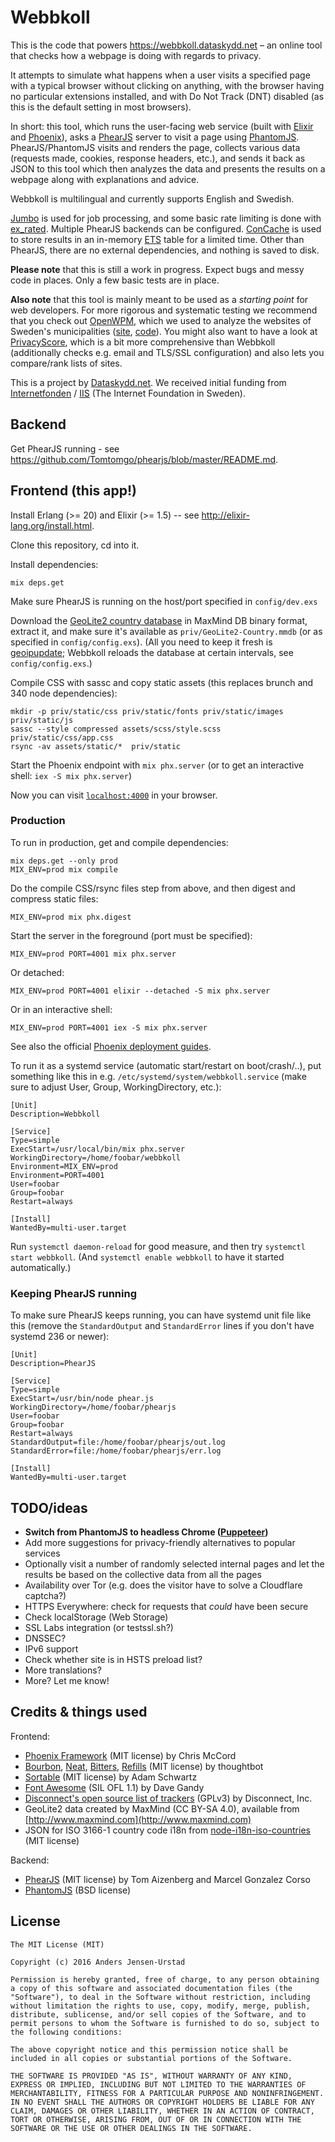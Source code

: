 # Webbkoll

This is the code that powers https://webbkoll.dataskydd.net – an
online tool that checks how a webpage is doing with regards to privacy.

It attempts to simulate what happens when a user visits a specified page
with a typical browser without clicking on anything, with the
browser having no particular extensions installed, and with Do Not Track
(DNT) disabled (as this is the default setting in most browsers).

In short: this tool, which runs the user-facing web service (built with
[Elixir](https://elixir-lang.org/) and [Phoenix](http://phoenixframework.org/)),
asks a [PhearJS](https://github.com/Tomtomgo/phearjs) server to visit a page
using [PhantomJS](https://github.com/ariya/phantomjs). PhearJS/PhantomJS
visits and renders the page, collects various data (requests made, cookies,
response headers, etc.), and sends it back as JSON to this tool which
then analyzes the data and presents the results on a webpage along with
explanations and advice.

Webbkoll is multilingual and currently supports English and Swedish.

[Jumbo](https://github.com/mspanc/jumbo) is used for job processing, and
some basic rate limiting is done with [ex_rated](https://github.com/grempe/ex_rated).
Multiple PhearJS backends can be configured. [ConCache](https://github.com/sasa1977/con_cache)
is used to store results in an in-memory [ETS](http://erlang.org/doc/man/ets.html) table
for a limited time. Other than PhearJS, there are no external dependencies, and nothing is
saved to disk.

**Please note** that this is still a work in progress. Expect bugs and
messy code in places. Only a few basic tests are in place.

**Also note** that this tool is mainly meant to be used as a _starting point_
for web developers. For more rigorous and systematic testing we
recommend that you check out [OpenWPM](https://github.com/citp/OpenWPM),
which we used to analyze the websites of Sweden's municipalities
([site](https://dataskydd.net/kommuner/), [code](https://github.com/andersju/municipality-privacy)).
You might also want to have a look at [PrivacyScore](https://privacyscore.org/),
which is a bit more comprehensive than Webbkoll (additionally checks e.g. email and TLS/SSL
configuration) and also lets you compare/rank lists of sites.

This is a project by [Dataskydd.net](https://dataskydd.net). We received initial funding from
[Internetfonden](https://www.internetfonden.se/) / [IIS](https://www.iis.se) (The Internet Foundation in Sweden).

## Backend

Get PhearJS running - see https://github.com/Tomtomgo/phearjs/blob/master/README.md.

## Frontend (this app!)

Install Erlang (>= 20) and Elixir (>= 1.5) -- see http://elixir-lang.org/install.html.

Clone this repository, cd into it.

Install dependencies:

```
mix deps.get
```

Make sure PhearJS is running on the host/port specified in `config/dev.exs`

Download the [GeoLite2 country database](https://dev.maxmind.com/geoip/geoip2/geolite2/) in MaxMind DB binary format, extract it, and make sure it's available as `priv/GeoLite2-Country.mmdb` (or as specified in `config/config.exs`). (All you need to keep it fresh is [geoipupdate](https://github.com/maxmind/geoipupdate); Webbkoll reloads the database at certain intervals, see `config/config.exs`.)

Compile CSS with sassc and copy static assets (this replaces brunch and 340 node dependencies):

```
mkdir -p priv/static/css priv/static/fonts priv/static/images priv/static/js
sassc --style compressed assets/scss/style.scss priv/static/css/app.css
rsync -av assets/static/*  priv/static
```

Start the Phoenix endpoint with `mix phx.server` (or to get an interactive shell: `iex -S mix phx.server`)

Now you can visit [`localhost:4000`](http://localhost:4000) in your browser.

### Production

To run in production, get and compile dependencies:

```
mix deps.get --only prod
MIX_ENV=prod mix compile
```

Do the compile CSS/rsync files step from above, and then digest and compress static files:

```
MIX_ENV=prod mix phx.digest
```

Start the server in the foreground (port must be specified):

```
MIX_ENV=prod PORT=4001 mix phx.server
```

Or detached:

```
MIX_ENV=prod PORT=4001 elixir --detached -S mix phx.server
```

Or in an interactive shell:

```
MIX_ENV=prod PORT=4001 iex -S mix phx.server
```

See also the official [Phoenix deployment guides](https://hexdocs.pm/phoenix/deployment.html).

To run it as a systemd service (automatic start/restart on boot/crash/..), put something like this in e.g. `/etc/systemd/system/webbkoll.service` (make sure to adjust User, Group, WorkingDirectory, etc.):

```
[Unit]
Description=Webbkoll

[Service]
Type=simple
ExecStart=/usr/local/bin/mix phx.server
WorkingDirectory=/home/foobar/webbkoll
Environment=MIX_ENV=prod
Environment=PORT=4001
User=foobar
Group=foobar
Restart=always

[Install]
WantedBy=multi-user.target
```

Run `systemctl daemon-reload` for good measure, and then try `systemctl start webbkoll`. (And `systemctl enable webbkoll` to have it started automatically.)

### Keeping PhearJS running

To make sure PhearJS keeps running, you can have systemd unit file like this (remove the `StandardOutput` and `StandardError` lines if you don't have systemd 236 or newer):

```
[Unit]
Description=PhearJS

[Service]
Type=simple
ExecStart=/usr/bin/node phear.js
WorkingDirectory=/home/foobar/phearjs
User=foobar
Group=foobar
Restart=always
StandardOutput=file:/home/foobar/phearjs/out.log
StandardError=file:/home/foobar/phearjs/err.log

[Install]
WantedBy=multi-user.target
```

## TODO/ideas
  * **Switch from PhantomJS to headless Chrome ([Puppeteer](https://github.com/GoogleChrome/puppeteer))**
  * Add more suggestions for privacy-friendly alternatives to popular services
  * Optionally visit a number of randomly selected internal pages and let the results be based on the collective data from all the pages
  * Availability over Tor (e.g. does the visitor have to solve a Cloudflare captcha?)
  * HTTPS Everywhere: check for requests that _could_ have been secure
  * Check localStorage (Web Storage)
  * SSL Labs integration (or testssl.sh?)
  * DNSSEC?
  * IPv6 support
  * Check whether site is in HSTS preload list?
  * More translations?
  * More? Let me know!

## Credits & things used
  Frontend:
  * [Phoenix Framework](http://www.phoenixframework.org/) (MIT license) by Chris McCord
  * [Bourbon](https://github.com/thoughtbot/bourbon), [Neat](https://github.com/thoughtbot/neat), [Bitters](https://github.com/thoughtbot/bitters), [Refills](https://github.com/thoughtbot/refills) (MIT license) by thoughtbot
  * [Sortable](https://github.com/HubSpot/sortable) (MIT license) by Adam Schwartz
  * [Font Awesome](https://fortawesome.github.io/Font-Awesome/) (SIL OFL 1.1) by Dave Gandy
  * [Disconnect's open source list of trackers](https://github.com/disconnectme/disconnect-tracking-protection) (GPLv3) by Disconnect, Inc.
  * GeoLite2 data created by MaxMind (CC BY-SA 4.0), available from [http://www.maxmind.com](http://www.maxmind.com)
  * JSON for ISO 3166-1 country code i18n from [node-i18n-iso-countries
](https://github.com/michaelwittig/node-i18n-iso-countries) (MIT license)

  Backend:
  * [PhearJS](https://github.com/Tomtomgo/phearjs) (MIT license) by Tom Aizenberg and Marcel Gonzalez Corso
  * [PhantomJS](http://phantomjs.org/) (BSD license)

## License
    The MIT License (MIT)

    Copyright (c) 2016 Anders Jensen-Urstad

    Permission is hereby granted, free of charge, to any person obtaining a copy of this software and associated documentation files (the "Software"), to deal in the Software without restriction, including without limitation the rights to use, copy, modify, merge, publish, distribute, sublicense, and/or sell copies of the Software, and to permit persons to whom the Software is furnished to do so, subject to the following conditions:

    The above copyright notice and this permission notice shall be included in all copies or substantial portions of the Software.

    THE SOFTWARE IS PROVIDED "AS IS", WITHOUT WARRANTY OF ANY KIND, EXPRESS OR IMPLIED, INCLUDING BUT NOT LIMITED TO THE WARRANTIES OF MERCHANTABILITY, FITNESS FOR A PARTICULAR PURPOSE AND NONINFRINGEMENT. IN NO EVENT SHALL THE AUTHORS OR COPYRIGHT HOLDERS BE LIABLE FOR ANY CLAIM, DAMAGES OR OTHER LIABILITY, WHETHER IN AN ACTION OF CONTRACT, TORT OR OTHERWISE, ARISING FROM, OUT OF OR IN CONNECTION WITH THE SOFTWARE OR THE USE OR OTHER DEALINGS IN THE SOFTWARE.
